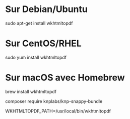# Sur Debian/Ubuntu
sudo apt-get install wkhtmltopdf

# Sur CentOS/RHEL
sudo yum install wkhtmltopdf

# Sur macOS avec Homebrew
brew install wkhtmltopdf


composer require knplabs/knp-snappy-bundle

WKHTMLTOPDF_PATH=/usr/local/bin/wkhtmltopdf